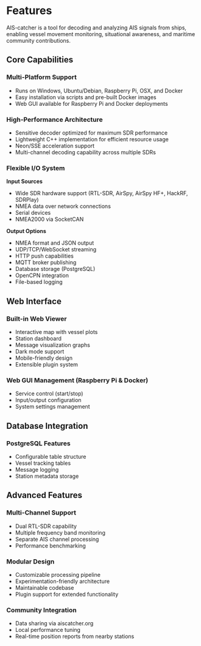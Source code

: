 # Features

AIS-catcher is a tool for decoding and analyzing AIS signals from ships, enabling vessel movement monitoring, situational awareness, and maritime community contributions.


## Core Capabilities


### Multi-Platform Support
- Runs on Windows, Ubuntu/Debian, Raspberry Pi, OSX, and Docker
- Easy installation via scripts and pre-built Docker images
- Web GUI available for Raspberry Pi and Docker deployments

### High-Performance Architecture
- Sensitive decoder optimized for maximum SDR performance
- Lightweight C++ implementation for efficient resource usage
- Neon/SSE acceleration support
- Multi-channel decoding capability across multiple SDRs

### Flexible I/O System
**Input Sources**

  - Wide SDR hardware support (RTL-SDR, AirSpy, AirSpy HF+, HackRF, SDRPlay)
  - NMEA data over network connections
  - Serial devices
  - NMEA2000 via SocketCAN

**Output Options**

  - NMEA format and JSON output
  - UDP/TCP/WebSocket streaming
  - HTTP push capabilities
  - MQTT broker publishing
  - Database storage (PostgreSQL)
  - OpenCPN integration
  - File-based logging

## Web Interface

### Built-in Web Viewer
- Interactive map with vessel plots
- Station dashboard
- Message visualization graphs
- Dark mode support
- Mobile-friendly design
- Extensible plugin system

### Web GUI Management (Raspberry Pi & Docker)
- Service control (start/stop)
- Input/output configuration
- System settings management

## Database Integration

### PostgreSQL Features
- Configurable table structure
- Vessel tracking tables
- Message logging
- Station metadata storage

## Advanced Features

### Multi-Channel Support
- Dual RTL-SDR capability
- Multiple frequency band monitoring
- Separate AIS channel processing
- Performance benchmarking

### Modular Design
- Customizable processing pipeline
- Experimentation-friendly architecture
- Maintainable codebase
- Plugin support for extended functionality

### Community Integration
- Data sharing via aiscatcher.org
- Local performance tuning
- Real-time position reports from nearby stations

